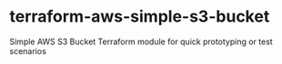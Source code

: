 # terraform-aws-simple-s3-bucket
Simple AWS S3 Bucket Terraform module for quick prototyping or test scenarios  
